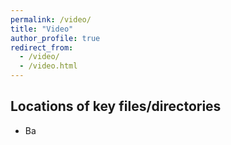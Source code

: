 ```yaml
---
permalink: /video/
title: "Video"
author_profile: true
redirect_from: 
  - /video/
  - /video.html
---
```


## Locations of key files/directories

* Ba
